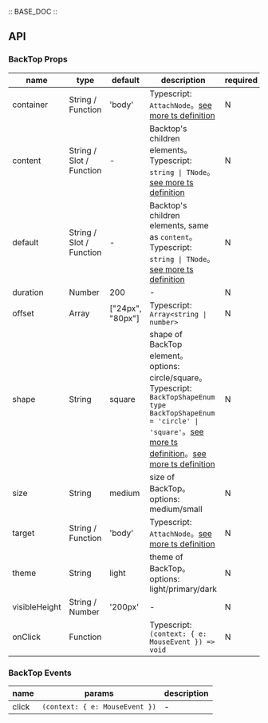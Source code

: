 :: BASE_DOC ::

## API

### BackTop Props

name | type | default | description | required
-- | -- | -- | -- | --
container | String / Function | 'body' | Typescript: `AttachNode`。[see more ts definition](https://github.com/Tencent/tdesign-vue/blob/develop/src/common.ts) | N
content | String / Slot / Function | - | Backtop's children elements。Typescript: `string \| TNode`。[see more ts definition](https://github.com/Tencent/tdesign-vue/blob/develop/src/common.ts) | N
default | String / Slot / Function | - | Backtop's children elements, same as `content`。Typescript: `string \| TNode`。[see more ts definition](https://github.com/Tencent/tdesign-vue/blob/develop/src/common.ts) | N
duration | Number | 200 | \- | N
offset | Array | ["24px", "80px"] | Typescript: `Array<string \| number>` | N
shape | String | square | shape of BackTop element。options: circle/square。Typescript: `BackTopShapeEnum ` `type BackTopShapeEnum = 'circle' \| 'square'`。[see more ts definition](https://github.com/Tencent/tdesign-vue/blob/develop/src/common.ts)。[see more ts definition](https://github.com/Tencent/tdesign-vue/tree/develop/src/back-top/type.ts) | N
size | String | medium | size of BackTop。options: medium/small | N
target | String / Function | 'body' | Typescript: `AttachNode`。[see more ts definition](https://github.com/Tencent/tdesign-vue/blob/develop/src/common.ts) | N
theme | String | light | theme of BackTop。options: light/primary/dark | N
visibleHeight | String / Number | '200px' | \- | N
onClick | Function |  | Typescript: `(context: { e: MouseEvent }) => void`<br/> | N

### BackTop Events

name | params | description
-- | -- | --
click | `(context: { e: MouseEvent })` | \-

